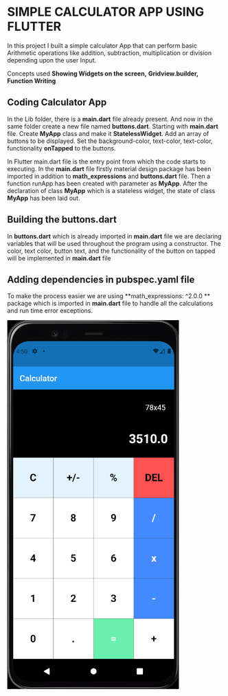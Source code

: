 # SIMPLE CALCULATOR APP USING FLUTTER

In this project I built a simple calculator App that can perform basic Arithmetic operations like addition,
subtraction, multiplication or division depending upon the user Input.

Concepts used **Showing Widgets on the screen,**
              **Gridview.builder,**
              **Function Writing**

## Coding Calculator App

In the Lib folder, there is a **main.dart** file already present. And now in the same folder create a new file named **buttons.dart**. Starting with **main.dart** file. Create **MyApp** class and make it **StatelessWidget**. Add an array of buttons to be displayed. Set the background-color, text-color, text-color, functionality **onTapped** to the buttons.

In Flutter main.dart file is the entry point from which the code starts to executing. In the **main.dart** file firstly material design package has been imported in addition to **math_expressions** and **buttons.dart** file. Then a function runApp has been created with parameter as **MyApp**. After the declaration of class **MyApp** which is a stateless widget, the state of class **MyApp** has been laid out.  


## Building the buttons.dart

In **buttons.dart** which is already imported in **main.dart** file we are declaring variables that will be used throughout the program using a constructor. The color, text color, button text, and the functionality of the button on tapped will be implemented in **main.dart** file 

## Adding dependencies in pubspec.yaml file

To make the process easier we are using **math_expressions: ^2.0.0 ** package which is imported in **main.dart** file to handle all the calculations and run time error exceptions. 

![alt text](mobile1.png)
